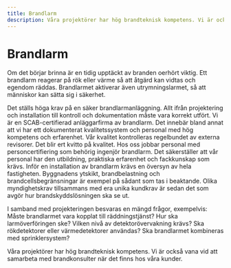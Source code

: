 ```yaml
---
title: Brandlarm
description: Våra projektörer har hög brandteknisk kompetens. Vi är också vana vid att samarbeta med brandkonsulter när det finns hos våra kunder.
---
```


# Brandlarm

Om det börjar brinna är en tidig upptäckt av branden oerhört viktig. Ett brandlarm reagerar på rök eller värme så att åtgärd kan vidtas och egendom räddas. Brandlarmet aktiverar även utrymningslarmet, så att människor kan sätta sig i säkerhet.

Det ställs höga krav på en säker brandlarmanläggning. Allt ifrån projektering och installation till kontroll och dokumentation måste vara korrekt utfört. Vi är en SCAB-certifierad anläggarfirma av brandlarm. Det innebär bland annat att vi har ett dokumenterat kvalitetssystem och personal med hög kompetens och erfarenhet. Vår kvalitet kontrolleras regelbundet av externa revisorer. Det blir ert kvitto på kvalitet. Hos oss jobbar personal med personcertifiering som behörig ingenjör brandlarm. Det säkerställer att vår personal har den utbildning, praktiska erfarenhet och fackkunskap som krävs. Inför en installation av brandlarm krävs en översyn av hela fastigheten. Byggnadens ytskikt, brandbelastning och brandcellsbegränsningar är exempel på sådant som tas i beaktande. Olika myndighetskrav tillsammans med era unika kundkrav är sedan det som avgör hur brandskyddslösningen ska se ut.

I samband med projekteringen besvaras en mängd frågor, exempelvis: Måste brandlarmet vara kopplat till räddningstjänst? Hur ska larmöverföringen ske? Vilken nivå av detektorövervakning krävs? Ska rökdetektorer eller värmedetektorer användas? Ska brandlarmet kombineras med sprinklersystem?

Våra projektörer har hög brandteknisk kompetens. Vi är också vana vid att samarbeta med brandkonsulter när det finns hos våra kunder.

